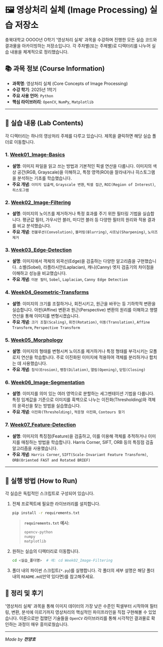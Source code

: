 # 🖼️ 영상처리 실체 (Image Processing) 실습 저장소

충북대학교 OOOO년 O학기 '영상처리 실체' 과목을 수강하며 진행한 모든 실습 코드와 결과물을 아카이빙하는 저장소입니다. 각 주차별(또는 주제별)로 디렉터리를 나누어 실습 내용을 체계적으로 정리했습니다.

## 📚 과목 정보 (Course Information)

- **과목명**: 영상처리 실체 (Core Concepts of Image Processing)
- **수강 학기**: 2025년 1학기
- **주요 사용 언어**: `Python`
- **핵심 라이브러리**: `OpenCV`, `NumPy`, `Matplotlib`

---

## 📂 실습 내용 (Lab Contents)

각 디렉터리는 하나의 영상처리 주제를 다루고 있습니다. 제목을 클릭하면 해당 실습 폴더로 이동합니다.

### 1. [Week01_Image-Basics](<./Week01_Image-Basics>)
- **설명**: 이미지 파일을 읽고 쓰는 방법과 기본적인 픽셀 연산을 다룹니다. 이미지의 색상 공간(RGB, Grayscale)을 이해하고, 특정 영역(ROI)을 잘라내거나 히스토그램을 분석하는 기초를 학습했습니다.
- **주요 개념**: `이미지 입출력`, `Grayscale 변환`, `픽셀 접근`, `ROI(Region of Interest)`, `히스토그램`

### 2. [Week02_Image-Filtering](<./Week02_Image-Filtering>)
- **설명**: 이미지의 노이즈를 제거하거나 특정 효과를 주기 위한 필터링 기법을 실습합니다. 평균값 필터, 가우시안 블러, 미디언 블러 등 다양한 필터의 원리와 적용 결과를 비교 분석했습니다.
- **주요 개념**: `컨볼루션(Convolution)`, `블러링(Blurring)`, `샤프닝(Sharpening)`, `노이즈 제거`

### 3. [Week03_Edge-Detection](<./Week03_Edge-Detection>)
- **설명**: 이미지에서 객체의 외곽선(Edge)을 검출하는 다양한 알고리즘을 구현했습니다. 소벨(Sobel), 라플라시안(Laplacian), 캐니(Canny) 엣지 검출기의 차이점을 이해하고 성능을 비교했습니다.
- **주요 개념**: `미분 필터`, `Sobel`, `Laplacian`, `Canny Edge Detection`

### 4. [Week04_Geometric-Transforms](<./Week04_Geometric-Transforms>)
- **설명**: 이미지의 크기를 조절하거나, 회전시키고, 원근을 바꾸는 등 기하학적 변환을 실습합니다. 아핀(Affine) 변환과 원근(Perspective) 변환의 원리를 이해하고 행렬 연산을 통해 이미지를 변형시켰습니다.
- **주요 개념**: `크기 조절(Scaling)`, `회전(Rotation)`, `이동(Translation)`, `Affine Transform`, `Perspective Transform`

### 5. [Week05_Morphology](<./Week05_Morphology>)
- **설명**: 이미지의 형태를 변형시켜 노이즈를 제거하거나 특정 형태를 부각시키는 모폴로지 연산을 학습합니다. 주로 이진화된 이미지에 적용하여 객체를 분리하거나 합치는 데 사용했습니다.
- **주요 개념**: `침식(Erosion)`, `팽창(Dilation)`, `열림(Opening)`, `닫힘(Closing)`

### 6. [Week06_Image-Segmentation](<./Week06_Image-Segmentation>)
- **설명**: 이미지를 의미 있는 여러 영역으로 분할하는 세그멘테이션 기법을 다룹니다. 특정 임계값을 기준으로 이미지를 흑백으로 나누는 이진화(Thresholding)와 객체의 윤곽선을 찾는 방법을 실습했습니다.
- **주요 개념**: `이진화(Thresholding)`, `적응형 이진화`, `Contours 찾기`

### 7. [Week07_Feature-Detection](<./Week07_Feature-Detection>)
- **설명**: 이미지의 특징점(Feature)을 검출하고, 이를 이용해 객체를 추적하거나 이미지를 매칭하는 방법을 학습합니다. Harris Corner, SIFT, ORB 등의 특징점 검출 알고리즘을 사용했습니다.
- **주요 개념**: `Harris Corner`, `SIFT(Scale-Invariant Feature Transform)`, `ORB(Oriented FAST and Rotated BRIEF)`

---

## 🚀 실행 방법 (How to Run)

각 실습은 독립적인 스크립트로 구성되어 있습니다.

1.  전체 프로젝트에 필요한 라이브러리를 설치합니다.
    ```bash
    pip install -r requirements.txt
    ```
    > **`requirements.txt` 예시:**
    > ```txt
    > opencv-python
    > numpy
    > matplotlib
    > ```

2.  원하는 실습의 디렉터리로 이동합니다.
    ```bash
    cd <실습_폴더명>  # 예: cd Week02_Image-Filtering
    ```

3.  폴더 내의 파이썬 스크립트(`*.py`)를 실행합니다. 각 폴더의 세부 설명은 해당 폴더 내의 `README.md`(만약 있다면)를 참고해주세요.

## 📝 정리 및 후기

'영상처리 실체' 과목을 통해 이미지 데이터의 가장 낮은 수준인 픽셀부터 시작하여 필터링, 변환, 분석에 이르기까지 영상처리의 핵심적인 파이프라인을 직접 구현해볼 수 있었습니다. 이론으로만 접했던 기술들을 `OpenCV` 라이브러리를 통해 시각적인 결과물로 확인하는 과정이 매우 흥미로웠습니다.

---
*Made by **전양호***
